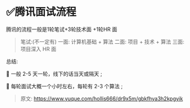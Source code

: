 # ✅腾讯面试流程

			 					
腾讯的流程一般是1轮笔试+3轮技术面 +1轮HR 面 
 				
> 笔试:(不一定有) 
> 一面: 计算机基础 + 算法 
> 二面: 项目 + 技术 + 算法 
> 三面: 项目深入
HR 面 

 				 			
总结:

 一般 2-5 天一轮，线下的话当天或隔天 ;

 每轮面试大概一个小时左右，每轮有 2-3 个算法 ; 
 		
 	 


> 原文: <https://www.yuque.com/hollis666/dr9x5m/gbkfhya3h2kpgyik>